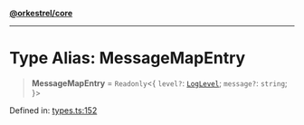 [**@orkestrel/core**](../index.md)

***

# Type Alias: MessageMapEntry

> **MessageMapEntry** = `Readonly`\<\{ `level?`: [`LogLevel`](LogLevel.md); `message?`: `string`; \}\>

Defined in: [types.ts:152](https://github.com/orkestrel/core/blob/7cc3e19bc4a1e6f96f153d7b931686981208a465/src/types.ts#L152)
